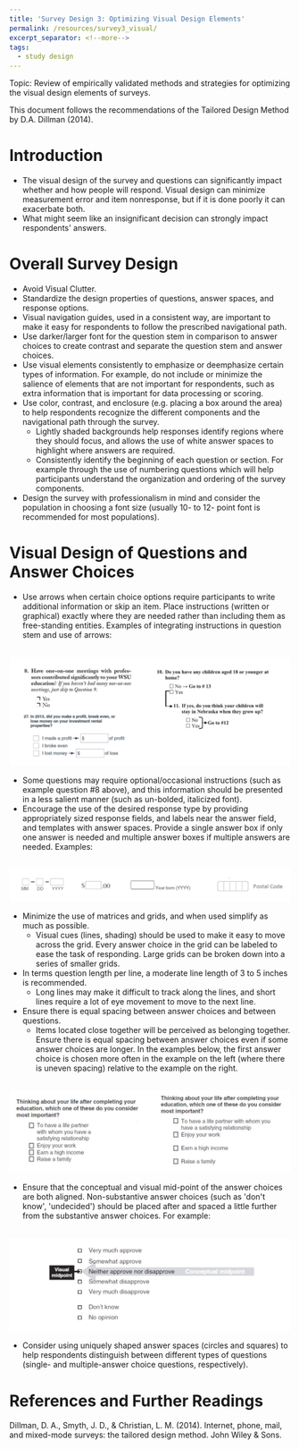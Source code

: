 ```yaml
---
title: 'Survey Design 3: Optimizing Visual Design Elements'
permalink: /resources/survey3_visual/
excerpt_separator: <!--more-->
tags:
  - study design
---
```

<!--more-->
Topic: Review of empirically validated methods and strategies for optimizing the visual design elements of surveys.

This document follows the recommendations of the Tailored Design Method by D.A. Dillman (2014).

# Introduction
-   The visual design of the survey and questions can significantly impact whether and how people will respond. Visual design can minimize measurement error and item nonresponse, but if it is done poorly it can exacerbate both.
-   What might seem like an insignificant decision can strongly impact respondents' answers.

# Overall Survey Design
-   Avoid Visual Clutter.
-   Standardize the design properties of questions, answer spaces, and response options.
-   Visual navigation guides, used in a consistent way, are important to make it easy for respondents to follow the prescribed navigational path.
-   Use darker/larger font for the question stem in comparison to answer choices to create contrast and separate the question stem and answer choices.
-   Use visual elements consistently to emphasize or deemphasize certain types of information. For example, do not include or minimize the salience of elements that are not important for respondents, such as extra information that is important for data processing or scoring.
-   Use color, contrast, and enclosure (e.g. placing a box around the area) to help respondents recognize the different components and the navigational path through the survey.
    -   Lightly shaded backgrounds help responses identify regions where they should focus, and allows the use of white answer spaces to highlight where answers are required.
    -   Consistently identify the beginning of each question or section. For example through the use of numbering questions which will help participants understand the organization and ordering of the survey components.
-   Design the survey with professionalism in mind and consider the population in choosing a font size (usually 10- to 12- point font is recommended for most populations).


# Visual Design of Questions and Answer Choices
-   Use arrows when certain choice options require participants to write additional information or skip an item. Place instructions (written or graphical) exactly where they are needed rather than including them as free-standing entities. Examples of integrating instructions in question stem and use of arrows:

<br/><img src='/images/posts/survey_design/survey_design1.JPG'><br/>

-   Some questions may require optional/occasional instructions (such as example question \#8 above), and this information should be presented in a less salient manner (such as un-bolded, italicized font).
-   Encourage the use of the desired response type by providing appropriately sized response fields, and labels near the answer field, and templates with answer spaces. Provide a single answer box if only one answer is needed and multiple answer boxes if multiple answers are needed. Examples:

<br/><img src='/images/posts/survey_design/survey_design2.JPG'><br/>

-   Minimize the use of matrices and grids, and when used simplify as much as possible.
    -   Visual cues (lines, shading) should be used to make it easy to move across the grid. Every answer choice in the grid can be labeled to ease the task of responding. Large grids can be broken down into a series of smaller grids.
-   In terms question length per line, a moderate line length of 3 to 5 inches is recommended.
    -   Long lines may make it difficult to track along the lines, and short lines require a lot of eye movement to move to the next line.
-   Ensure there is equal spacing between answer choices and between questions.
    -   Items located close together will be perceived as belonging together. Ensure there is equal spacing between answer choices even if some answer choices are longer. In the examples below, the first answer choice is chosen more often in the example on the left (where there is uneven spacing) relative to the example on the right.

<br/><img src='/images/posts/survey_design/survey_design3.JPG'><br/>

-   Ensure that the conceptual and visual mid-point of the answer choices are both aligned. Non-substantive answer choices (such as 'don't know', 'undecided') should be placed after and spaced a little further from the substantive answer choices. For example:

<br/><img src='/images/posts/survey_design/survey_design4.JPG'> <br/>

-   Consider using uniquely shaped answer spaces (circles and squares) to help respondents distinguish between different types of questions (single- and multiple-answer choice questions, respectively).


# References and Further Readings

Dillman, D. A., Smyth, J. D., & Christian, L. M. (2014). Internet, phone, mail, and mixed-mode surveys: the tailored design method. John Wiley & Sons.
